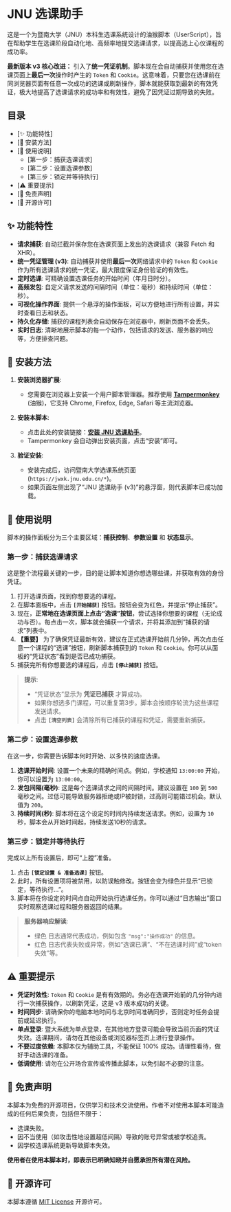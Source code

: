 # JNU 选课助手 

这是一个为暨南大学（JNU）本科生选课系统设计的油猴脚本（UserScript），旨在帮助学生在选课阶段自动化地、高频率地提交选课请求，以提高选上心仪课程的成功率。

**最新版本 v3 核心改进：** 引入了**统一凭证机制**。脚本现在会自动捕获并使用您在选课页面上**最后一次**操作时产生的 `Token` 和 `Cookie`。这意味着，只要您在选课前在同浏览器页面有任意一次成功的选课或刷新操作，脚本就能获取到最新的有效凭证，极大地提高了选课请求的成功率和有效性，避免了因凭证过期导致的失败。

## 目录

  - [✨ 功能特性]
  - [🔧 安装方法]
  - [📖 使用说明]
      - [第一步：捕获选课请求]
      - [第二步：设置选课参数]
      - [第三步：锁定并等待执行]
  - [⚠️ 重要提示]
  - [📜 免责声明]
  - [📄 开源许可]

## ✨ 功能特性

  - **请求捕获**: 自动拦截并保存您在选课页面上发出的选课请求（兼容 Fetch 和 XHR）。
  - **统一凭证管理 (v3)**: 自动捕获并使用**最后一次**网络请求中的 `Token` 和 `Cookie` 作为所有选课请求的统一凭证，最大限度保证身份验证的有效性。
  - **定时选课**: 可精确设置选课任务的开始时间（年月日时分）。
  - **高频发包**: 自定义请求发送的间隔时间（单位：毫秒）和持续时间（单位：秒）。
  - **可视化操作界面**: 提供一个悬浮的操作面板，可以方便地进行所有设置，并实时查看日志和状态。
  - **持久化存储**: 捕获的课程列表会自动保存在浏览器中，刷新页面不会丢失。
  - **实时日志**: 清晰地展示脚本的每一个动作，包括请求的发送、服务器的响应等，方便排查问题。

## 🔧 安装方法

1.  **安装浏览器扩展**:

      * 您需要在浏览器上安装一个用户脚本管理器。推荐使用 [**Tampermonkey**](https://www.tampermonkey.net/) (油猴)，它支持 Chrome, Firefox, Edge, Safari 等主流浏览器。

2.  **安装本脚本**:

      * 点击此处的安装链接：[**安装 JNU 选课助手**](https://github.com/sa-y0nara/jnu-course-helper/releases/download/0.0/JNU.user.js)。
      * Tampermonkey 会自动弹出安装页面，点击“安装”即可。

3.  **验证安装**:

      * 安装完成后，访问暨南大学选课系统页面 (`https://jwxk.jnu.edu.cn/*`)。
      * 如果页面左侧出现了“JNU 选课助手 (v3)”的悬浮窗，则代表脚本已成功加载。

## 📖 使用说明

脚本的操作面板分为三个主要区域：**捕获控制**、**参数设置** 和 **状态显示**。

### 第一步：捕获选课请求

这是整个流程最关键的一步，目的是让脚本知道你想选哪些课，并获取有效的身份凭证。

1.  打开选课页面，找到你想要选的课程。
2.  在脚本面板中，点击 **`[开始捕获]`** 按钮。按钮会变为红色，并提示“停止捕获”。
3.  现在，**正常地在选课页面上点击“选课”按钮**，尝试选择你想要的课程（无论成功与否）。每点击一次，脚本就会捕获一个请求，并将其添加到“捕获的请求”列表中。
4.  **【重要】** 为了确保凭证最新有效，建议在正式选课开始前几分钟，再次点击任意一个课程的“选课”按钮，刷新脚本捕获到的 `Token` 和 `Cookie`。你可以从面板的“凭证状态”看到是否已成功捕获。
5.  捕获完所有你想要选的课程后，点击 **`[停止捕获]`** 按钮。

> **提示**:
>
>   * “凭证状态”显示为 **凭证已捕获** 才算成功。
>   * 如果你想选多门课程，可以重复第3步。脚本会按顺序轮流为这些课程发送请求。
>   * 点击 **`[清空列表]`** 会清除所有已捕获的课程和凭证，需要重新捕获。

### 第二步：设置选课参数

在这一步，你需要告诉脚本何时开始、以多快的速度选课。

1.  **选课开始时间**: 设置一个未来的精确时间点。例如，学校通知 `13:00:00` 开始，你可以设置为 `13:00:00`。
2.  **发包间隔(毫秒)**: 这是每个选课请求之间的间隔时间。建议设置在 `100` 到 `500` 毫秒之间。过低可能导致服务器拒绝或IP被封锁，过高则可能错过机会。默认值为 `200`。
3.  **持续时间(秒)**: 脚本将在这个设定的时间内持续发送请求。例如，设置为 `10` 秒，脚本会从开始时间起，持续发送10秒的请求。

### 第三步：锁定并等待执行

完成以上所有设置后，即可“上膛”准备。

1.  点击 **`[锁定设置 & 准备选课]`** 按钮。
2.  此时，所有设置项将被禁用，以防误触修改。按钮会变为绿色并显示“已锁定，等待执行...”。
3.  脚本将在你设定的时间点自动开始执行选课任务。你可以通过“日志输出”窗口实时观察选课过程和服务器返回的结果。

> **服务器响应解读**:
>
>   * 绿色 日志通常代表成功，例如包含 `"msg":"操作成功"` 的信息。
>   * 红色 日志代表失败或异常，例如“选课已满”、“不在选课时间”或“token失效”等。

## ⚠️ 重要提示

  * **凭证时效性**: `Token` 和 `Cookie` 是有有效期的。务必在选课开始前的几分钟内进行一次捕获操作，以刷新凭证，这是 v3 版本成功的关键。
  * **时间同步**: 请确保你的电脑本地时间与北京时间准确同步，否则定时任务会提前或延迟执行。
  * **单点登录**: 暨大系统为单点登录，在其他地方登录可能会导致当前页面的凭证失效。选课期间，请勿在其他设备或浏览器标签页上进行登录操作。
  * **不要过度依赖**: 本脚本仅为辅助工具，不能保证 100% 成功。请理性看待，做好手动选课的准备。
  * **低调使用**: 请勿在公开场合宣传或传播此脚本，以免引起不必要的注意。

## 📜 免责声明

本脚本为免费的开源项目，仅供学习和技术交流使用。作者不对使用本脚本可能造成的任何后果负责，包括但不限于：

  * 选课失败。
  * 因不当使用（如攻击性地设置超低间隔）导致的账号异常或被学校追责。
  * 因学校选课系统更新导致脚本失效。

**使用者在使用本脚本时，即表示已明确知晓并自愿承担所有潜在风险。**

## 📄 开源许可

本脚本遵循 [MIT License](https://opensource.org/licenses/MIT) 开源许可。
